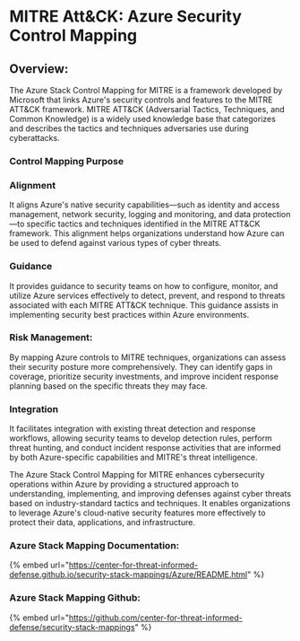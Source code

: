 # MITRE Att\&CK: Azure Security Control Mapping

## Overview:

The Azure Stack Control Mapping for MITRE is a framework developed by Microsoft that links Azure's security controls and features to the MITRE ATT\&CK framework. MITRE ATT\&CK (Adversarial Tactics, Techniques, and Common Knowledge) is a widely used knowledge base that categorizes and describes the tactics and techniques adversaries use during cyberattacks.

### Control Mapping Purpose

### Alignment

It aligns Azure's native security capabilities—such as identity and access management, network security, logging and monitoring, and data protection—to specific tactics and techniques identified in the MITRE ATT\&CK framework. This alignment helps organizations understand how Azure can be used to defend against various types of cyber threats.

### Guidance

It provides guidance to security teams on how to configure, monitor, and utilize Azure services effectively to detect, prevent, and respond to threats associated with each MITRE ATT\&CK technique. This guidance assists in implementing security best practices within Azure environments.

### **Risk Management**:&#x20;

By mapping Azure controls to MITRE techniques, organizations can assess their security posture more comprehensively. They can identify gaps in coverage, prioritize security investments, and improve incident response planning based on the specific threats they may face.

### **Integration**

It facilitates integration with existing threat detection and response workflows, allowing security teams to develop detection rules, perform threat hunting, and conduct incident response activities that are informed by both Azure-specific capabilities and MITRE's threat intelligence.



The Azure Stack Control Mapping for MITRE enhances cybersecurity operations within Azure by providing a structured approach to understanding, implementing, and improving defenses against cyber threats based on industry-standard tactics and techniques. It enables organizations to leverage Azure's cloud-native security features more effectively to protect their data, applications, and infrastructure.

### Azure Stack Mapping Documentation:

{% embed url="https://center-for-threat-informed-defense.github.io/security-stack-mappings/Azure/README.html" %}

### Azure Stack Mapping Github:

{% embed url="https://github.com/center-for-threat-informed-defense/security-stack-mappings" %}
